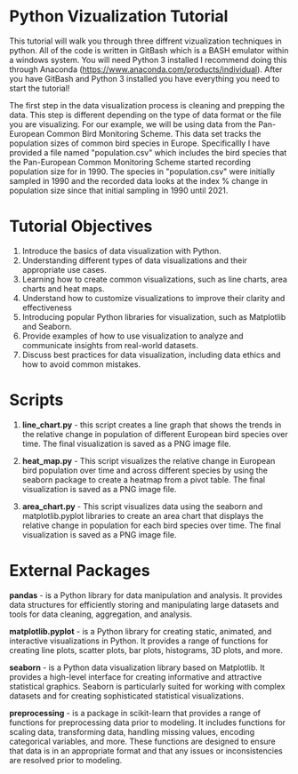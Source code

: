 # **Python Vizualization Tutorial**
This tutorial will walk you through three diffrent vizualization techniques in python. All of the code is written in GitBash which is a BASH emulator within a windows system. You will need Python 3 installed I recommend doing this through Anaconda (https://www.anaconda.com/products/individual). After you have GitBash and Python 3 installed you have everything you need to start the tutorial!

The first step in the data visualization process is cleaning and prepping the data. This step is different depending on the type of data format or the file you are visualizing. For our example, we will be using data from the Pan-European Common Bird Monitoring Scheme. This data set tracks the population sizes of common bird species in Europe. Specificallly I have provided a file named "population.csv" which includes the bird species that the Pan-European Common Monitoring Scheme started recording population size for in 1990. The species in "population.csv" were initially sampled in 1990 and the recorded data looks at the index % change in population size since that initial sampling in 1990 until 2021.

# Tutorial Objectives
1. Introduce the basics of data visualization with Python.
2. Understanding different types of data visualizations and their appropriate use cases.
3. Learning how to create common visualizations, such as line charts, area charts and heat maps.
4. Understand how to customize visualizations to improve their clarity and effectiveness
5. Introducing popular Python libraries for visualization, such as Matplotlib and Seaborn.
6. Provide examples of how to use visualization to analyze and communicate insights from real-world datasets.
7. Discuss best practices for data visualization, including data ethics and how to avoid common mistakes.


# Scripts
1. **line_chart.py** - this script creates a line graph that shows the trends in the relative change in population of different European bird species over time. The final visualization is saved as a PNG image file.

2. **heat_map.py** -  This script visualizes the relative change in European bird population over time and across different species by using the seaborn package to create a heatmap from a pivot table. The final visualization is saved as a PNG image file.

3. **area_chart.py** - This script visualizes data using the seaborn and matplotlib.pyplot libraries to create an area chart that displays the relative change in population for each bird species over time. The final visualization is saved as a PNG image file. 


# External Packages
**pandas** - is a Python library for data manipulation and analysis. It provides data structures for efficiently storing and manipulating large datasets and tools for data cleaning, aggregation, and analysis.

**matplotlib.pyplot** - is a Python library for creating static, animated, and interactive visualizations in Python. It provides a range of functions for creating line plots, scatter plots, bar plots, histograms, 3D plots, and more.

**seaborn** - is a Python data visualization library based on Matplotlib. It provides a high-level interface for creating informative and attractive statistical graphics. Seaborn is particularly suited for working with complex datasets and for creating sophisticated statistical visualizations.

**preprocessing** - is a package in scikit-learn that provides a range of functions for preprocessing data prior to modeling. It includes functions for scaling data, transforming data, handling missing values, encoding categorical variables, and more. These functions are designed to ensure that data is in an appropriate format and that any issues or inconsistencies are resolved prior to modeling.

